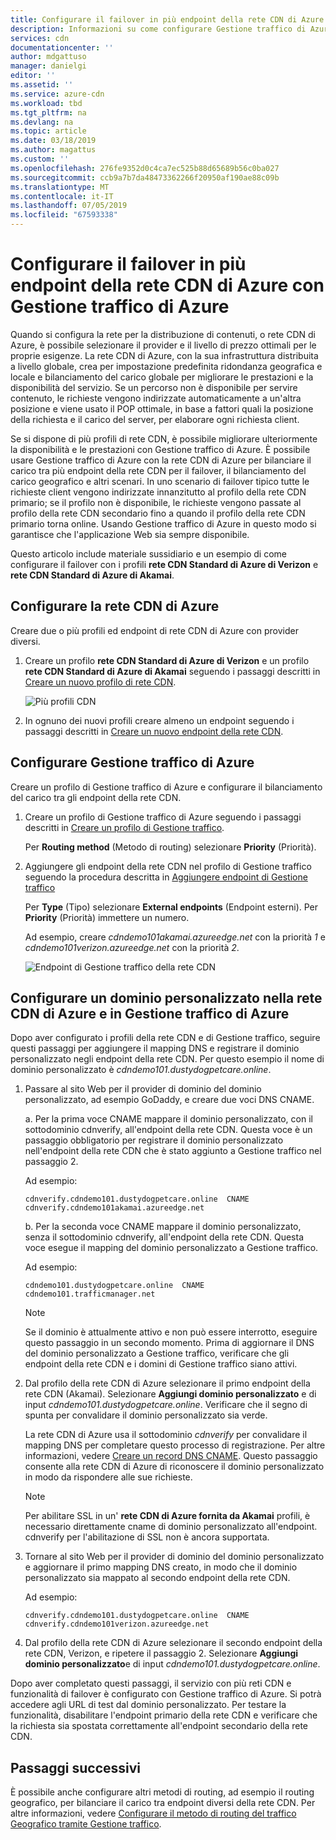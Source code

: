 ```yaml
---
title: Configurare il failover in più endpoint della rete CDN di Azure con Gestione traffico di Azure | Microsoft Docs
description: Informazioni su come configurare Gestione traffico di Azure con gli endpoint della rete CDN di Azure.
services: cdn
documentationcenter: ''
author: mdgattuso
manager: danielgi
editor: ''
ms.assetid: ''
ms.service: azure-cdn
ms.workload: tbd
ms.tgt_pltfrm: na
ms.devlang: na
ms.topic: article
ms.date: 03/18/2019
ms.author: magattus
ms.custom: ''
ms.openlocfilehash: 276fe9352d0c4ca7ec525b88d65689b56c0ba027
ms.sourcegitcommit: ccb9a7b7da48473362266f20950af190ae88c09b
ms.translationtype: MT
ms.contentlocale: it-IT
ms.lasthandoff: 07/05/2019
ms.locfileid: "67593338"
---
```

# <a name="set-up-failover-across-multiple-azure-cdn-endpoints-with-azure-traffic-manager"></a>Configurare il failover in più endpoint della rete CDN di Azure con Gestione traffico di Azure

Quando si configura la rete per la distribuzione di contenuti, o rete CDN di Azure, è possibile selezionare il provider e il livello di prezzo ottimali per le proprie esigenze. La rete CDN di Azure, con la sua infrastruttura distribuita a livello globale, crea per impostazione predefinita ridondanza geografica e locale e bilanciamento del carico globale per migliorare le prestazioni e la disponibilità del servizio. Se un percorso non è disponibile per servire contenuto, le richieste vengono indirizzate automaticamente a un'altra posizione e viene usato il POP ottimale, in base a fattori quali la posizione della richiesta e il carico del server, per elaborare ogni richiesta client. 
 
Se si dispone di più profili di rete CDN, è possibile migliorare ulteriormente la disponibilità e le prestazioni con Gestione traffico di Azure. È possibile usare Gestione traffico di Azure con la rete CDN di Azure per bilanciare il carico tra più endpoint della rete CDN per il failover, il bilanciamento del carico geografico e altri scenari. In uno scenario di failover tipico tutte le richieste client vengono indirizzate innanzitutto al profilo della rete CDN primario; se il profilo non è disponibile, le richieste vengono passate al profilo della rete CDN secondario fino a quando il profilo della rete CDN primario torna online. Usando Gestione traffico di Azure in questo modo si garantisce che l'applicazione Web sia sempre disponibile. 

Questo articolo include materiale sussidiario e un esempio di come configurare il failover con i profili **rete CDN Standard di Azure di Verizon** e **rete CDN Standard di Azure di Akamai**.

## <a name="set-up-azure-cdn"></a>Configurare la rete CDN di Azure 
Creare due o più profili ed endpoint di rete CDN di Azure con provider diversi.

1. Creare un profilo **rete CDN Standard di Azure di Verizon** e un profilo **rete CDN Standard di Azure di Akamai** seguendo i passaggi descritti in [Creare un nuovo profilo di rete CDN](cdn-create-new-endpoint.md#create-a-new-cdn-profile).
 
   ![Più profili CDN](./media/cdn-traffic-manager/cdn-multiple-profiles.png)

2. In ognuno dei nuovi profili creare almeno un endpoint seguendo i passaggi descritti in [Creare un nuovo endpoint della rete CDN](cdn-create-new-endpoint.md#create-a-new-cdn-endpoint).

## <a name="set-up-azure-traffic-manager"></a>Configurare Gestione traffico di Azure
Creare un profilo di Gestione traffico di Azure e configurare il bilanciamento del carico tra gli endpoint della rete CDN. 

1. Creare un profilo di Gestione traffico di Azure seguendo i passaggi descritti in [Creare un profilo di Gestione traffico](https://docs.microsoft.com/azure/traffic-manager/traffic-manager-create-profile). 

    Per **Routing method** (Metodo di routing) selezionare **Priority** (Priorità).

2. Aggiungere gli endpoint della rete CDN nel profilo di Gestione traffico seguendo la procedura descritta in [Aggiungere endpoint di Gestione traffico](https://docs.microsoft.com/azure/traffic-manager/traffic-manager-create-profile#add-traffic-manager-endpoints)

    Per **Type** (Tipo) selezionare **External endpoints** (Endpoint esterni). Per **Priority** (Priorità) immettere un numero.

    Ad esempio, creare *cdndemo101akamai.azureedge.net* con la priorità *1* e *cdndemo101verizon.azureedge.net* con la priorità *2*.

   ![Endpoint di Gestione traffico della rete CDN](./media/cdn-traffic-manager/cdn-traffic-manager-endpoints.png)


## <a name="set-up-custom-domain-on-azure-cdn-and-azure-traffic-manager"></a>Configurare un dominio personalizzato nella rete CDN di Azure e in Gestione traffico di Azure
Dopo aver configurato i profili della rete CDN e di Gestione traffico, seguire questi passaggi per aggiungere il mapping DNS e registrare il dominio personalizzato negli endpoint della rete CDN. Per questo esempio il nome di dominio personalizzato è *cdndemo101.dustydogpetcare.online*.

1. Passare al sito Web per il provider di dominio del dominio personalizzato, ad esempio GoDaddy, e creare due voci DNS CNAME. 

    a. Per la prima voce CNAME mappare il dominio personalizzato, con il sottodominio cdnverify, all'endpoint della rete CDN. Questa voce è un passaggio obbligatorio per registrare il dominio personalizzato nell'endpoint della rete CDN che è stato aggiunto a Gestione traffico nel passaggio 2.

      Ad esempio: 

      `cdnverify.cdndemo101.dustydogpetcare.online  CNAME  cdnverify.cdndemo101akamai.azureedge.net`  

    b. Per la seconda voce CNAME mappare il dominio personalizzato, senza il sottodominio cdnverify, all'endpoint della rete CDN. Questa voce esegue il mapping del dominio personalizzato a Gestione traffico. 

      Ad esempio: 
      
      `cdndemo101.dustydogpetcare.online  CNAME  cdndemo101.trafficmanager.net`   

    > [!NOTE]
    > Se il dominio è attualmente attivo e non può essere interrotto, eseguire questo passaggio in un secondo momento. Prima di aggiornare il DNS del dominio personalizzato a Gestione traffico, verificare che gli endpoint della rete CDN e i domini di Gestione traffico siano attivi.
    >


2.  Dal profilo della rete CDN di Azure selezionare il primo endpoint della rete CDN (Akamai). Selezionare **Aggiungi dominio personalizzato** e di input *cdndemo101.dustydogpetcare.online*. Verificare che il segno di spunta per convalidare il dominio personalizzato sia verde. 

    La rete CDN di Azure usa il sottodominio *cdnverify* per convalidare il mapping DNS per completare questo processo di registrazione. Per altre informazioni, vedere [Creare un record DNS CNAME](cdn-map-content-to-custom-domain.md#create-a-cname-dns-record). Questo passaggio consente alla rete CDN di Azure di riconoscere il dominio personalizzato in modo da rispondere alle sue richieste.
    
    > [!NOTE]
    > Per abilitare SSL in un' **rete CDN di Azure fornita da Akamai** profili, è necessario direttamente cname di dominio personalizzato all'endpoint. cdnverify per l'abilitazione di SSL non è ancora supportata. 
    >

3.  Tornare al sito Web per il provider di dominio del dominio personalizzato e aggiornare il primo mapping DNS creato, in modo che il dominio personalizzato sia mappato al secondo endpoint della rete CDN.
                             
    Ad esempio: 

    `cdnverify.cdndemo101.dustydogpetcare.online  CNAME  cdnverify.cdndemo101verizon.azureedge.net`  

4. Dal profilo della rete CDN di Azure selezionare il secondo endpoint della rete CDN, Verizon, e ripetere il passaggio 2. Selezionare **Aggiungi dominio personalizzato**e di input *cdndemo101.dustydogpetcare.online*.
 
Dopo aver completato questi passaggi, il servizio con più reti CDN e funzionalità di failover è configurato con Gestione traffico di Azure. Si potrà accedere agli URL di test dal dominio personalizzato. Per testare la funzionalità, disabilitare l'endpoint primario della rete CDN e verificare che la richiesta sia spostata correttamente all'endpoint secondario della rete CDN. 

## <a name="next-steps"></a>Passaggi successivi
È possibile anche configurare altri metodi di routing, ad esempio il routing geografico, per bilanciare il carico tra endpoint diversi della rete CDN. Per altre informazioni, vedere [Configurare il metodo di routing del traffico Geografico tramite Gestione traffico](https://docs.microsoft.com/azure/traffic-manager/traffic-manager-configure-geographic-routing-method).



